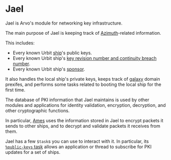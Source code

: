 # Jael

Jael is Arvo's module for networking key infrastructure.

The main purpose of Jael is keeping track of [Azimuth](../../../urbit-id)-related information.

This includes:
- Every known Urbit [ship](../../../glossary/ship.md)'s public keys.
- Every known Urbit ship's [key revision number and continuity breach number](../../../urbit-id/concepts/life-and-rift.md).
- Every known Urbit ship's [sponsor](../../../glossary/sponsor.md).

It also handles the local ship's private keys, keeps track of [galaxy](../../../glossary/galaxy.md) domain prexifes, and performs some tasks related to booting the local ship for the first time.

The database of PKI information that Jael maintains is used by other modules and applications for identity validation, encryption, decryption, and other cryptographic functions.

In particular, [Ames](../ames) uses the information stored in Jael to encrypt packets it sends to other ships, and to decrypt and validate packets it receives from them.

Jael has a few `$task`s you can use to interact with it. In particular, its [`%public-keys` task](reference/tasks.md#public-keys) allows an application or thread to subscribe for PKI updates for a set of ships.

